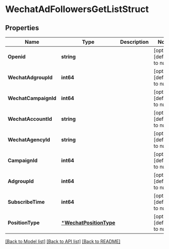 # WechatAdFollowersGetListStruct

## Properties
Name | Type | Description | Notes
------------ | ------------- | ------------- | -------------
**Openid** | **string** |  | [optional] [default to null]
**WechatAdgroupId** | **int64** |  | [optional] [default to null]
**WechatCampaignId** | **int64** |  | [optional] [default to null]
**WechatAccountId** | **string** |  | [optional] [default to null]
**WechatAgencyId** | **string** |  | [optional] [default to null]
**CampaignId** | **int64** |  | [optional] [default to null]
**AdgroupId** | **int64** |  | [optional] [default to null]
**SubscribeTime** | **int64** |  | [optional] [default to null]
**PositionType** | [***WechatPositionType**](WechatPositionType.md) |  | [optional] [default to null]

[[Back to Model list]](../README.md#documentation-for-models) [[Back to API list]](../README.md#documentation-for-api-endpoints) [[Back to README]](../README.md)


